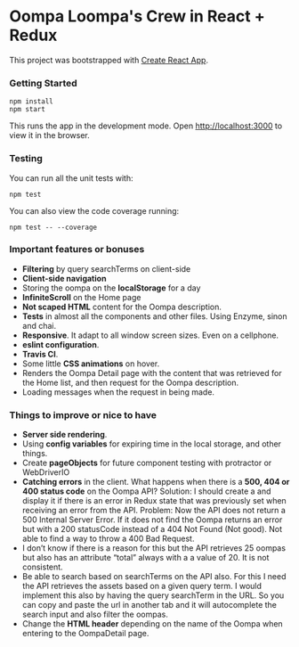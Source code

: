 # Oompa Loompa's Crew in React + Redux

This project was bootstrapped with [Create React App](https://github.com/facebookincubator/create-react-app).

### Getting Started

```
npm install
npm start
```

This runs the app in the development mode.
Open [http://localhost:3000](http://localhost:3000) to view it in the browser.

### Testing

You can run all the unit tests with:
```
npm test
```

You can also view the code coverage running:
```
npm test -- --coverage
```

### Important features or bonuses

- **Filtering** by query searchTerms on client-side
- **Client-side navigation**
- Storing the oompa on the **localStorage** for a day
- **InfiniteScroll** on the Home page
- **Not scaped HTML** content for the Oompa description.
- **Tests** in almost all the components and other files. Using Enzyme, sinon and chai.
- **Responsive**. It adapt to all window screen sizes. Even on a cellphone.
- **eslint configuration**.
- **Travis CI**.
- Some little **CSS animations** on hover.
- Renders the Oompa Detail page with the content that was retrieved for the Home list, and then request for the Oompa description.
- Loading messages when the request in being made.



### Things to improve or nice to have

- **Server side rendering**.
- Using **config variables** for expiring time in the local storage, and other things.
- Create **pageObjects** for future component testing with protractor or WebDriverIO
- **Catching errors** in the client. What happens when there is a **500, 404 or 400 status code** on the Oompa API? Solution: I should create a <MessageDialog> and display it if there is an error in Redux state that was previously set when receiving an error from the API. Problem: Now the API does not return a 500 Internal Server Error. If it does not find the Oompa returns an error but with a 200 statusCode instead of a 404 Not Found (Not good). Not able to find a way to throw a 400 Bad Request.
- I don’t know if there is a reason for this but the API retrieves 25 oompas but also has an attribute “total” always with a a value of 20. It is not consistent.
- Be able to search based on searchTerms on the API also. For this I need the API retrieves the assets based on a given query term. I would implement this also by having the query searchTerm in the URL. So you can copy and paste the url in another tab and it will autocomplete the search input and also filter the oompas.
- Change the **HTML header** depending on the name of the Oompa when entering to the OompaDetail page.



